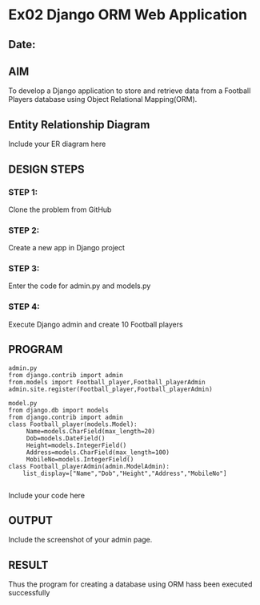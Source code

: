 # Ex02 Django ORM Web Application
## Date: 

## AIM
To develop a Django application to store and retrieve data from a Football Players database using Object Relational Mapping(ORM).

## Entity Relationship Diagram

Include your ER diagram here

## DESIGN STEPS

### STEP 1:
Clone the problem from GitHub

### STEP 2:
Create a new app in Django project

### STEP 3:
Enter the code for admin.py and models.py

### STEP 4:
Execute Django admin and create 10 Football players

## PROGRAM
```
admin.py
from django.contrib import admin
from.models import Football_player,Football_playerAdmin
admin.site.register(Football_player,Football_playerAdmin)

model.py
from django.db import models
from django.contrib import admin
class Football_player(models.Model):
     Name=models.CharField(max_length=20)
     Dob=models.DateField()
     Height=models.IntegerField()
     Address=models.CharField(max_length=100)
     MobileNo=models.IntegerField()
class Football_playerAdmin(admin.ModelAdmin):
    list_display=["Name","Dob","Height","Address","MobileNo"]
    

```

Include your code here

## OUTPUT

Include the screenshot of your admin page.


## RESULT
Thus the program for creating a database using ORM hass been executed successfully
